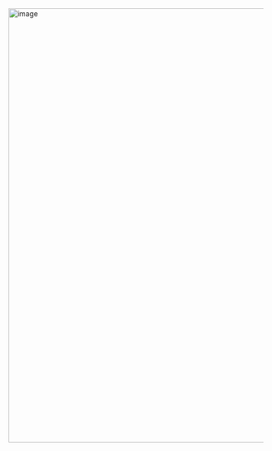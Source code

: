 
<img width="858" alt="image" src="https://github.com/Vuact/Blog/assets/74364990/a54a1a89-6e26-4a8f-843a-b446c78a35b3">
